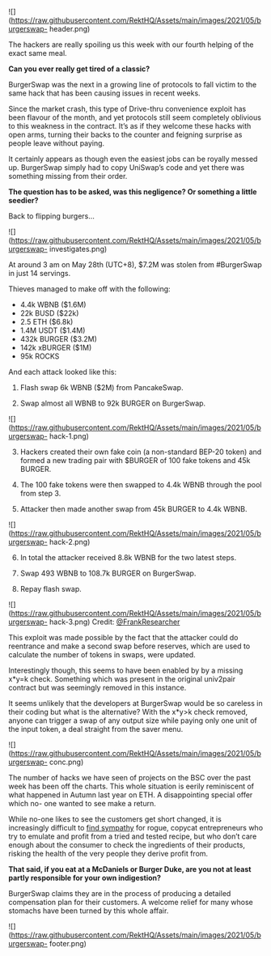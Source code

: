 ![](https://raw.githubusercontent.com/RektHQ/Assets/main/images/2021/05/burgerswap-
header.png)

The hackers are really spoiling us this week with our fourth helping of the
exact same meal.

 **Can you ever really get tired of a classic?**

BurgerSwap was the next in a growing line of protocols to fall victim to the
same hack that has been causing issues in recent weeks.

Since the market crash, this type of Drive-thru convenience exploit has been
flavour of the month, and yet protocols still seem completely oblivious to
this weakness in the contract. It’s as if they welcome these hacks with open
arms, turning their backs to the counter and feigning surprise as people leave
without paying.

It certainly appears as though even the easiest jobs can be royally messed up.
BurgerSwap simply had to copy UniSwap’s code and yet there was something
missing from their order.

 **The question has to be asked, was this negligence? Or something a little
seedier?**

Back to flipping burgers...

![](https://raw.githubusercontent.com/RektHQ/Assets/main/images/2021/05/burgerswap-
investigates.png)

At around 3 am on May 28th (UTC+8), $7.2M was stolen from #BurgerSwap in just
14 servings.

Thieves managed to make off with the following:

  * 4.4k WBNB ($1.6M)
  * 22k BUSD ($22k)
  * 2.5 ETH ($6.8k)
  * 1.4M USDT ($1.4M)
  * 432k BURGER ($3.2M)
  * 142k xBURGER ($1M)
  * 95k ROCKS

And each attack looked like this:

  1. Flash swap 6k WBNB ($2M) from PancakeSwap.

  2. Swap almost all WBNB to 92k BURGER on BurgerSwap.

![](https://raw.githubusercontent.com/RektHQ/Assets/main/images/2021/05/burgerswap-
hack-1.png)

  3. Hackers created their own fake coin (a non-standard BEP-20 token) and formed a new trading pair with $BURGER of 100 fake tokens and 45k BURGER.

  4. The 100 fake tokens were then swapped to 4.4k WBNB through the pool from step 3.

  5. Attacker then made another swap from 45k BURGER to 4.4k WBNB.

![](https://raw.githubusercontent.com/RektHQ/Assets/main/images/2021/05/burgerswap-
hack-2.png)

  6. In total the attacker received 8.8k WBNB for the two latest steps.

  7. Swap 493 WBNB to 108.7k BURGER on BurgerSwap.

  8. Repay flash swap.

![](https://raw.githubusercontent.com/RektHQ/Assets/main/images/2021/05/burgerswap-
hack-3.png) Credit: [@FrankResearcher](https://twitter.com/FrankResearcher)

This exploit was made possible by the fact that the attacker could do
reentrance and make a second swap before reserves, which are used to calculate
the number of tokens in swaps, were updated.

Interestingly though, this seems to have been enabled by by a missing x*y=k
check. Something which was present in the original univ2pair contract but was
seemingly removed in this instance.

It seems unlikely that the developers at BurgerSwap would be so careless in
their coding but what is the alternative? With the x*y>k check removed, anyone
can trigger a swap of any output size while paying only one unit of the input
token, a deal straight from the saver menu.

![](https://raw.githubusercontent.com/RektHQ/Assets/main/images/2021/05/burgerswap-
conc.png)

The number of hacks we have seen of projects on the BSC over the past week has
been off the charts. This whole situation is eerily reminiscent of what
happened in Autumn last year on ETH. A disappointing special offer which no-
one wanted to see make a return.

While no-one likes to see the customers get short changed, it is increasingly
difficult to [find
sympathy](https://twitter.com/burger_swap/status/1398205523141427200) for
rogue, copycat entrepreneurs who try to emulate and profit from a tried and
tested recipe, but who don’t care enough about the consumer to check the
ingredients of their products, risking the health of the very people they
derive profit from.

 **That said, if you eat at a McDaniels or Burger Duke, are you not at least
partly responsible for your own indigestion?**

BurgerSwap claims they are in the process of producing a detailed compensation
plan for their customers. A welcome relief for many whose stomachs have been
turned by this whole affair.

![](https://raw.githubusercontent.com/RektHQ/Assets/main/images/2021/05/burgerswap-
footer.png)


